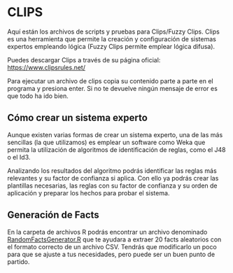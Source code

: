# CLIPS

Aquí están los archivos de scripts y pruebas para Clips/Fuzzy Clips. Clips es una herramienta que permite la creación y configuración de sistemas expertos empleando lógica (Fuzzy Clips permite emplear lógica difusa).

Puedes descargar Clips a través de su página oficial: https://www.clipsrules.net/

Para ejecutar un archivo de clips copia su contenido parte a parte en el programa y presiona enter. Si no te devuelve ningún mensaje de error es que todo ha ido bien.

## Cómo crear un sistema experto

Aunque existen varias formas de crear un sistema experto, una de las más sencillas (la que utilizamos) es emplear un software como Weka que permita la utilización de algoritmos de identificación de reglas, como el J48 o el Id3. 

Analizando los resultados del algoritmo podrás identificar las reglas más relevantes y su factor de confianza si aplica. Con ello ya podrás crear las plantillas necesarias, las reglas con su factor de confianza y su orden de aplicación y preparar los hechos para probar el sistema.

## Generación de Facts

En la carpeta de archivos R podrás encontrar un archivo denominado [RandomFactsGenerator.R](https://github.com/kasimxo/IABigData-24-25/blob/main/Archivos%20R/RandomFactsGenerator.R) que te ayudara a extraer 20 facts aleatorios con el formato correcto de un archivo CSV. Tendrás que modificarlo un poco para que se ajuste a tus necesidades, pero puede ser un buen punto de partido.  
